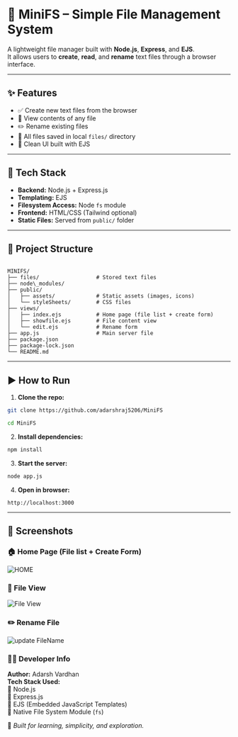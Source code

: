 
# 📂 MiniFS – Simple File Management System

A lightweight file manager built with **Node.js**, **Express**, and **EJS**.  
It allows users to **create**, **read**, and **rename** text files through a browser interface.

---

## ✨ Features

- ✅ Create new text files from the browser
- 👀 View contents of any file
- ✏️ Rename existing files
- 📁 All files saved in local `files/` directory
- 🔧 Clean UI built with EJS

---

## 🔧 Tech Stack

- **Backend:** Node.js + Express.js
- **Templating:** EJS
- **Filesystem Access:** Node `fs` module
- **Frontend:** HTML/CSS (Tailwind optional)
- **Static Files:** Served from `public/` folder

---

## 📁 Project Structure

```

MINIFS/
├── files/                  # Stored text files
├── node\_modules/
├── public/
│   ├── assets/             # Static assets (images, icons)
│   └── styleSheets/        # CSS files
├── views/
│   ├── index.ejs           # Home page (file list + create form)
│   ├── showfile.ejs        # File content view
│   └── edit.ejs            # Rename form
├── app.js                  # Main server file
├── package.json
├── package-lock.json
└── README.md

````

---

## ▶️ How to Run

1. **Clone the repo:**

```bash
git clone https://github.com/adarshraj5206/MiniFS

cd MiniFS
````

2. **Install dependencies:**

```bash
npm install
```

3. **Start the server:**

```bash
node app.js
```

4. **Open in browser:**

```
http://localhost:3000
```

---

## 📸 Screenshots

### 🏠 Home Page (File list + Create Form)

![HOME](https://github.com/user-attachments/assets/74759d67-b05f-4ff0-8c2f-a99fd3fb7f30)


### 📄 File View

![File View](https://github.com/user-attachments/assets/3ce72a17-a80e-4cb9-9df9-719470a69d2e)


### ✏️ Rename File

![update FileName](https://github.com/user-attachments/assets/91693e03-3617-490f-a693-fe060c50ed40)



### 👨‍💻 Developer Info

**Author:** Adarsh Vardhan  
**Tech Stack Used:**  
🔹 Node.js  
🔹 Express.js  
🔹 EJS (Embedded JavaScript Templates)  
🔹 Native File System Module (`fs`)  

🧠 *Built for learning, simplicity, and exploration.*



